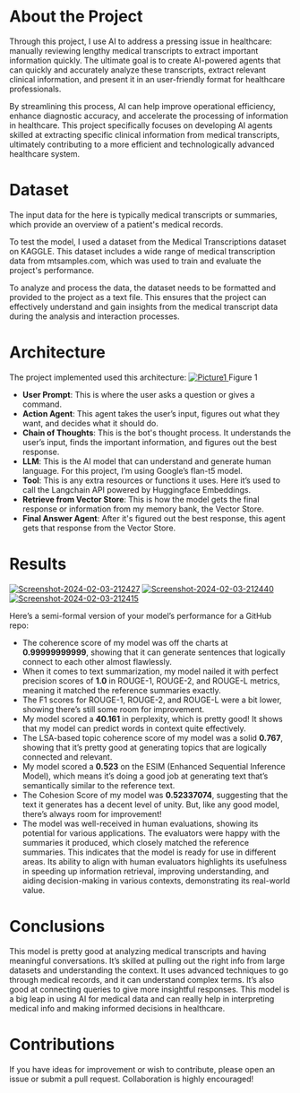 # About the Project

Through this project, I use AI to address a pressing issue in healthcare: manually reviewing lengthy medical transcripts to extract important information quickly. The ultimate goal is to create AI-powered agents that can quickly and accurately analyze these transcripts, extract relevant clinical information, and present it in an user-friendly format for healthcare professionals. 

By streamlining this process, AI can help improve operational efficiency, enhance diagnostic accuracy, and accelerate the processing of information in healthcare. This project specifically focuses on developing AI agents skilled at extracting specific clinical information from medical transcripts, ultimately contributing to a more efficient and technologically advanced healthcare system.

# Dataset
The input data for the here is typically medical transcripts or summaries, which provide an overview of a patient's medical records.  
  
  To test the model, I used a dataset from the Medical Transcriptions dataset on KAGGLE. This dataset includes a wide range of medical transcription data from mtsamples.com, which was used to train and evaluate the project's performance.  
  
To analyze and process the data, the dataset needs to be formatted and provided to the project as a text file. This ensures that the project can effectively understand and gain insights from the medical transcript data during the analysis and interaction processes.

# Architecture
The project implemented used this architecture: <a href="https://imgbb.com/"><img src="https://i.ibb.co/tHJ9TLj/Picture1.png" alt="Picture1" border="0"> </a>
Figure 1
-   **User Prompt**: This is where the user asks a question or gives a command.
-   **Action Agent**: This agent takes the user’s input, figures out what they want, and decides what it should do.
-   **Chain of Thoughts**: This is the bot's thought process. It understands the user’s input, finds the important information, and figures out the best response.
-   **LLM**: This is the AI model that can understand and generate human language. For this project, I’m using Google’s flan-t5 model.
-   **Tool**: This is any extra resources or functions it uses.  Here it’s used to call the Langchain API powered by Huggingface Embeddings.
-   **Retrieve from Vector Store**: This is how the model gets the final response or information from my memory bank, the Vector Store.
-   **Final Answer Agent**: After it's figured out the best response, this agent gets that response from the Vector Store.

# Results
<a href="https://ibb.co/Vq7tWjM"><img src="https://i.ibb.co/rwCmG75/Screenshot-2024-02-03-212427.png" alt="Screenshot-2024-02-03-212427" border="0"></a>
<a href="https://ibb.co/yWJp8zJ"><img src="https://i.ibb.co/pJpQ3Hp/Screenshot-2024-02-03-212440.png" alt="Screenshot-2024-02-03-212440" border="0"></a>
<a href="https://ibb.co/6FqW7N6"><img src="https://i.ibb.co/bXGKM7p/Screenshot-2024-02-03-212415.png" alt="Screenshot-2024-02-03-212415" border="0"></a>

Here’s a semi-formal version of your model’s performance for a GitHub repo:

-   The coherence score of my model was off the charts at **0.99999999999**, showing that it can generate sentences that logically connect to each other almost flawlessly.
-   When it comes to text summarization, my model nailed it with perfect precision scores of **1.0** in ROUGE-1, ROUGE-2, and ROUGE-L metrics, meaning it matched the reference summaries exactly.
-   The F1 scores for ROUGE-1, ROUGE-2, and ROUGE-L were a bit lower, showing there’s still some room for improvement.
-   My model scored a **40.161** in perplexity, which is pretty good! It shows that my model can predict words in context quite effectively.
-   The LSA-based topic coherence score of my model was a solid **0.767**, showing that it’s pretty good at generating topics that are logically connected and relevant.
-   My model scored a **0.523** on the ESIM (Enhanced Sequential Inference Model), which means it’s doing a good job at generating text that’s semantically similar to the reference text.
-   The Cohesion Score of my model was **0.52337074**, suggesting that the text it generates has a decent level of unity. But, like any good model, there’s always room for improvement!
- The model was well-received in human evaluations, showing its potential for various applications. The evaluators were happy with the summaries it produced, which closely matched the reference summaries. This indicates that the model is ready for use in different areas. Its ability to align with human evaluators highlights its usefulness in speeding up information retrieval, improving understanding, and aiding decision-making in various contexts, demonstrating its real-world value.

# Conclusions
This model is pretty good at analyzing medical transcripts and having meaningful conversations. It’s skilled at pulling out the right info from large datasets and understanding the context. It uses advanced techniques to go through medical records, and it can understand complex terms. It’s also good at connecting queries to give more insightful responses. This model is a big leap in using AI for medical data and can really help in interpreting medical info and making informed decisions in healthcare.

# Contributions
If you have ideas for improvement or wish to contribute, please open an issue or submit a pull request. Collaboration is highly encouraged!
